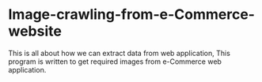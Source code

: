 # Image-crawling-from-e-Commerce-website
This is all about how we can extract data from web application, This program is written to get required images from e-Commerce web application.
